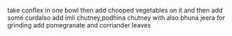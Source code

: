 take conflex in one bowl then add chooped vegetables on it and 
then add some curdalso add imli chutney,podhina chutney with 
also  bhuna jeera for grinding add pomegranate and corriander leaves

